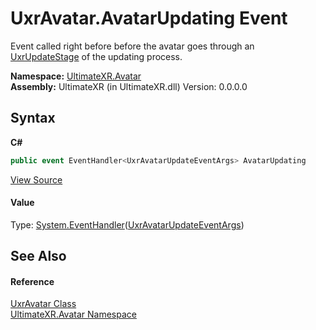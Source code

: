 # UxrAvatar.AvatarUpdating Event
 

Event called right before before the avatar goes through an <a href="T_UltimateXR_Core_UxrUpdateStage">UxrUpdateStage</a> of the updating process.

**Namespace:**&nbsp;<a href="N_UltimateXR_Avatar">UltimateXR.Avatar</a><br />**Assembly:**&nbsp;UltimateXR (in UltimateXR.dll) Version: 0.0.0.0

## Syntax

**C#**<br />
``` C#
public event EventHandler<UxrAvatarUpdateEventArgs> AvatarUpdating
```

<a href="UltimateXR/Scripts/Avatar/UxrAvatar.cs" rel="noopener noreferrer" title="View the source code">View Source</a><br />

#### Value
Type: <a href="https://docs.microsoft.com/dotnet/api/system.eventhandler-1" target="_blank" rel="noopener noreferrer">System.EventHandler</a>(<a href="T_UltimateXR_Avatar_UxrAvatarUpdateEventArgs">UxrAvatarUpdateEventArgs</a>)

## See Also


#### Reference
<a href="T_UltimateXR_Avatar_UxrAvatar">UxrAvatar Class</a><br /><a href="N_UltimateXR_Avatar">UltimateXR.Avatar Namespace</a><br />